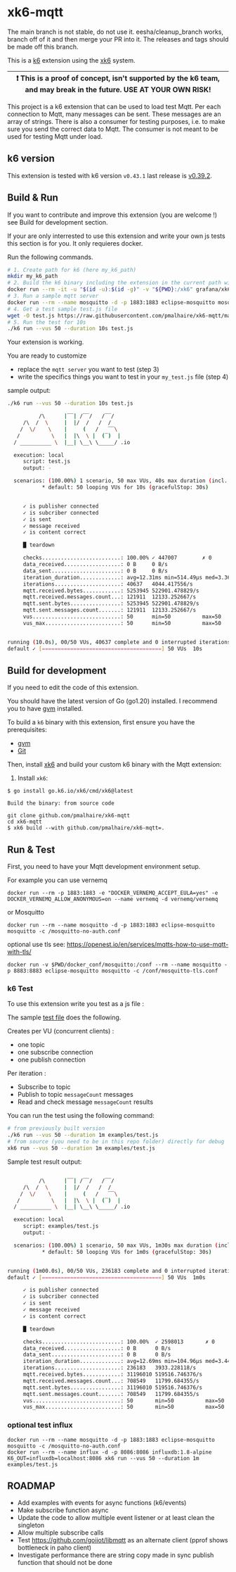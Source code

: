 # xk6-mqtt

The main branch is not stable, do not use it. eesha/cleanup_branch works, branch off of it and then merge your PR into it. The releases and tags should be made off this branch.

This is a [k6](https://go.k6.io/k6) extension using the [xk6](https://github.com/grafana/xk6) system.

| :exclamation: This is a proof of concept, isn't supported by the k6 team, and may break in the future. USE AT YOUR OWN RISK! |
| ---------------------------------------------------------------------------------------------------------------------------- |

This project is a k6 extension that can be used to load test Mqtt.
Per each connection to Mqtt, many messages can be sent. These messages are an array of strings.
There is also a consumer for testing purposes, i.e. to make sure you send the correct data to Mqtt.
The consumer is not meant to be used for testing Mqtt under load.

## k6 version

This extension is tested with k6 version `v0.43.1` last release is [v0.39.2](https://github.com/pmalhaire/xk6-mqtt/releases/tag/v0.39.2).


## Build & Run

If you want to contribute and improve this extension (you are welcome !) see Build for development section.

If your are only interrested to use this extension and write your own js tests this section is for you.
It only requieres docker.

Run the following commands.

```bash
# 1. Create path for k6 (here my_k6_path)
mkdir my_k6_path
# 2. Build the k6 binary including the extension in the current path with
docker run --rm -it -u "$(id -u):$(id -g)" -v "${PWD}:/xk6" grafana/xk6 build v0.43.1 --with github.com/pmalhaire/xk6-mqtt@v0.39.1
# 3. Run a sample mqtt server
docker run --rm --name mosquitto -d -p 1883:1883 eclipse-mosquitto mosquitto -c /mosquitto-no-auth.conf
# 4. Get a test sample test.js file
wget -O test.js https://raw.githubusercontent.com/pmalhaire/xk6-mqtt/main/examples/test.js
# 5. Run the test for 10s
./k6 run --vus 50 --duration 10s test.js
```

Your extension is working.

You are ready to customize
- replace the `mqtt server` you want to test (step 3)
- write the specifics things you want to test in your `my_test.js` file (step 4)


sample output:

```bash
./k6 run --vus 50 --duration 10s test.js

          /\      |‾‾| /‾‾/   /‾‾/
     /\  /  \     |  |/  /   /  /
    /  \/    \    |     (   /   ‾‾\
   /          \   |  |\  \ |  (‾)  |
  / __________ \  |__| \__\ \_____/ .io

  execution: local
     script: test.js
     output: -

  scenarios: (100.00%) 1 scenario, 50 max VUs, 40s max duration (incl. graceful stop):
           * default: 50 looping VUs for 10s (gracefulStop: 30s)


     ✓ is publisher connected
     ✓ is subcriber connected
     ✓ is sent
     ✓ message received
     ✓ is content correct

     █ teardown

     checks.........................: 100.00% ✓ 447007        ✗ 0
     data_received..................: 0 B     0 B/s
     data_sent......................: 0 B     0 B/s
     iteration_duration.............: avg=12.31ms min=514.49µs med=3.36ms max=79.2ms p(90)=44.25ms p(95)=46.17ms
     iterations.....................: 40637   4044.417556/s
     mqtt.received.bytes............: 5253945 522901.478829/s
     mqtt.received.messages.count...: 121911  12133.252667/s
     mqtt.sent.bytes................: 5253945 522901.478829/s
     mqtt.sent.messages.count.......: 121911  12133.252667/s
     vus............................: 50      min=50          max=50
     vus_max........................: 50      min=50          max=50


running (10.0s), 00/50 VUs, 40637 complete and 0 interrupted iterations
default ✓ [======================================] 50 VUs  10s
```

## Build for development

If you need to edit the code of this extension.

You should have the latest version of Go (go1.20) installed.
I recommend you to have [gvm](https://github.com/moovweb/gvm) installed.

To build a `k6` binary with this extension, first ensure you have the prerequisites:

- [gvm](https://github.com/moovweb/gvm)
- [Git](https://git-scm.com/)

Then, install [xk6](https://github.com/grafana/xk6) and build your custom k6 binary with the Mqtt extension:

1. Install `xk6`:
  ```shell
  $ go install go.k6.io/xk6/cmd/xk6@latest
  ```

    Build the binary: from source code
  ```shell
  git clone github.com/pmalhaire/xk6-mqtt
  cd xk6-mqtt
  $ xk6 build --with github.com/pmalhaire/xk6-mqtt=.
  ```

## Run & Test

First, you need to have your Mqtt development environment setup.

For example you can use vernemq

```
docker run --rm -p 1883:1883 -e "DOCKER_VERNEMQ_ACCEPT_EULA=yes" -e DOCKER_VERNEMQ_ALLOW_ANONYMOUS=on --name vernemq -d vernemq/vernemq
```

or Mosquitto

```
docker run --rm --name mosquitto -d -p 1883:1883 eclipse-mosquitto mosquitto -c /mosquitto-no-auth.conf
```

optional use tls see: https://openest.io/en/services/mqtts-how-to-use-mqtt-with-tls/

```
docker run -v $PWD/docker_conf/mosquitto:/conf --rm --name mosquitto -p 8883:8883 eclipse-mosquitto mosquitto -c /conf/mosquitto-tls.conf
```

### k6 Test

To use this extension write you test as a js file :

The sample [test file](examples/test.js) does the following.

Creates per VU (concurrent clients) :
- one topic
- one subscribe connection
- one publish connection

Per iteration :
- Subscribe to topic
- Publish to topic `messageCount` messages
- Read and check message `messageCount` results

You can run the test using the following command:

```bash
# from previously built version
./k6 run --vus 50 --duration 1m examples/test.js
# from source (you need to be in this repo folder) directly for debug
xk6 run --vus 50 --duration 1m examples/test.js
```

Sample test result output:

```bash

          /\      |‾‾| /‾‾/   /‾‾/
     /\  /  \     |  |/  /   /  /
    /  \/    \    |     (   /   ‾‾\
   /          \   |  |\  \ |  (‾)  |
  / __________ \  |__| \__\ \_____/ .io

  execution: local
     script: examples/test.js
     output: -

  scenarios: (100.00%) 1 scenario, 50 max VUs, 1m30s max duration (incl. graceful stop):
           * default: 50 looping VUs for 1m0s (gracefulStop: 30s)


running (1m00.0s), 00/50 VUs, 236183 complete and 0 interrupted iterations
default ✓ [======================================] 50 VUs  1m0s

     ✓ is publisher connected
     ✓ is subcriber connected
     ✓ is sent
     ✓ message received
     ✓ is content correct

     █ teardown

     checks.........................: 100.00%  ✓ 2598013       ✗ 0
     data_received..................: 0 B      0 B/s
     data_sent......................: 0 B      0 B/s
     iteration_duration.............: avg=12.69ms min=104.96µs med=3.44ms max=92.4ms p(90)=44.18ms p(95)=46.17ms
     iterations.....................: 236183   3933.228118/s
     mqtt.received.bytes............: 31196010 519516.746376/s
     mqtt.received.messages.count...: 708549   11799.684355/s
     mqtt.sent.bytes................: 31196010 519516.746376/s
     mqtt.sent.messages.count.......: 708549   11799.684355/s
     vus............................: 50       min=50          max=50
     vus_max........................: 50       min=50          max=50


```

### optional test influx

```
docker run --rm --name mosquitto -d -p 1883:1883 eclipse-mosquitto mosquitto -c /mosquitto-no-auth.conf
docker run --rm --name influx -d -p 8086:8086 influxdb:1.8-alpine
K6_OUT=influxdb=localhost:8086 xk6 run --vus 50 --duration 1m examples/test.js
```

## ROADMAP

- Add examples with events for async functions (k6/events)
- Make subscribe function async
- Update the code to allow multiple event listener or at least clean the singleton
- Allow multiple subscribe calls
- Test https://github.com/goiiot/libmqtt as an alternate client (pprof shows bottleneck in paho client)
- Investigate performance there are string copy made in sync publish function that should not be done
